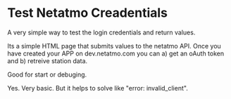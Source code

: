 # Test Netatmo Creadentials
A very simple way to test the login credentials and return values.

Its a simple HTML page that submits values to the netatmo API.
Once you have created your APP on dev.netatmo.com you can a) get an oAuth token and b) retreive station data.

Good for start or debuging.

Yes. Very basic. But it helps to solve like "error: invalid_client".
